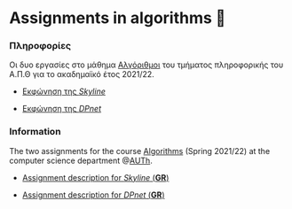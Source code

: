 # Assignments in algorithms :city_sunset:

### Πληροφορίες 
Οι δυο εργασίες στο μάθημα [Αλγόριθμοι](https://elearning.auth.gr/course/view.php?id=9809) του τμήματος πληροφορικής του Α.Π.Θ για το ακαδημαϊκό έτος 2021/22. <br />

* [Εκφώνηση της *Skyline*](https://github.com/akorkos/Projects-in-Algorithms/raw/main/Skyline/Assignment_description_Skyline.pdf)

* [Εκφώνηση της *DPnet*](https://github.com/akorkos/Projects-in-Algorithms/raw/main/DPnet/Assignment_description_DPnet.pdf)

### Information
The two assignments for the course [Algorithms](https://elearning.auth.gr/course/view.php?id=9809) (Spring 2021/22) at the computer science department @[AUTh](https://www.auth.gr/en/).

* [Assignment description for *Skyline* (**GR**)](https://github.com/akorkos/Projects-in-Algorithms/raw/main/Skyline/Assignment_description_Skyline.pdf)

* [Assignment description for *DPnet* (**GR**)](https://github.com/akorkos/Projects-in-Algorithms/raw/main/DPnet/Assignment_description_DPnet.pdf)
